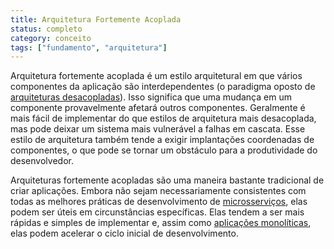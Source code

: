 ```yaml
---
title: Arquitetura Fortemente Acoplada
status: completo
category: conceito
tags: ["fundamento", "arquitetura"]
---
```


Arquitetura fortemente acoplada é um estilo arquitetural em que vários componentes da aplicação são interdependentes (o paradigma oposto de [arquiteturas desacopladas](loosely-coupled-architecture.md)).
Isso significa que uma mudança em um componente provavelmente afetará outros componentes.
Geralmente é mais fácil de implementar do que estilos de arquitetura mais desacoplada, mas pode deixar um sistema mais vulnerável a falhas em cascata.
Esse estilo de arquitetura também tende a exigir implantações coordenadas de componentes, o que pode se tornar um obstáculo para a produtividade do desenvolvedor.

Arquiteturas fortemente acopladas são uma maneira bastante tradicional de criar aplicações.
Embora não sejam necessariamente consistentes com todas as melhores práticas de desenvolvimento de [microsserviços](microservices-architecture.md), elas podem ser úteis em circunstâncias específicas.
Elas tendem a ser mais rápidas e simples de implementar e, assim como [aplicações monolíticas](monolithic-apps.md), elas podem acelerar o ciclo inicial de desenvolvimento.
